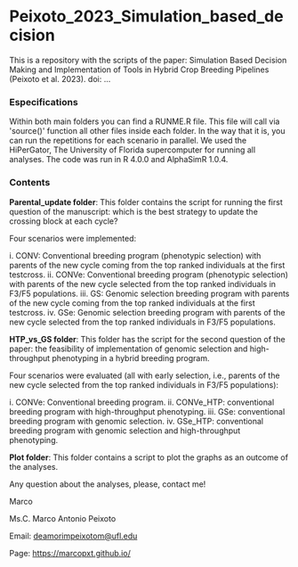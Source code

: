# Peixoto_2023_Simulation_based_decision

This is a repository with the scripts of the paper: Simulation Based Decision Making and Implementation of Tools in Hybrid Crop Breeding Pipelines (Peixoto et al. 2023). doi: ...

### Especifications

Within both main folders you can find a RUNME.R file. This file will call via 'source()' function all other files inside each folder. In the way that it is, you can run the repetitions for each scenario in parallel. We used the HiPerGator, The University of Florida supercomputer for running all analyses. The code was run in R 4.0.0 and AlphaSimR 1.0.4.

### Contents

**Parental_update folder**: This folder contains the script for running the first question of the manuscript: which is the best strategy to update the crossing block at each cycle?

Four scenarios were implemented:

i. CONV: Conventional breeding program (phenotypic selection) with parents of the new cycle coming from the top ranked individuals at the first testcross.
ii. CONVe: Conventional breeding program (phenotypic selection) with parents of the new cycle selected from the top ranked individuals in F3/F5 populations.
iii. GS: Genomic selection breeding program with parents of the new cycle coming from the top ranked individuals at the first testcross.
iv. GSe: Genomic selection breeding program with parents of the new cycle selected from the top ranked individuals in F3/F5 populations.

**HTP_vs_GS folder**: This folder has the script for the second question of the paper: the feasibility of implementation of genomic selection and high-throughput phenotyping in a hybrid breeding program.

Four scenarios were evaluated (all with early selection, i.e., parents of the new cycle selected from the top ranked individuals in F3/F5 populations):

i. CONVe: Conventional breeding program. 
ii. CONVe_HTP: conventional breeding program with high-throughput phenotyping. 
iii. GSe: conventional breeding program with genomic selection. 
iv. GSe_HTP: conventional breeding program with genomic selection and high-throughput phenotyping.

**Plot folder**: This folder contains a script to plot the graphs as an outcome of the analyses.

Any question about the analyses, please, contact me!

Marco


Ms.C. Marco Antonio Peixoto

Email: deamorimpeixotom@ufl.edu

Page: https://marcopxt.github.io/
